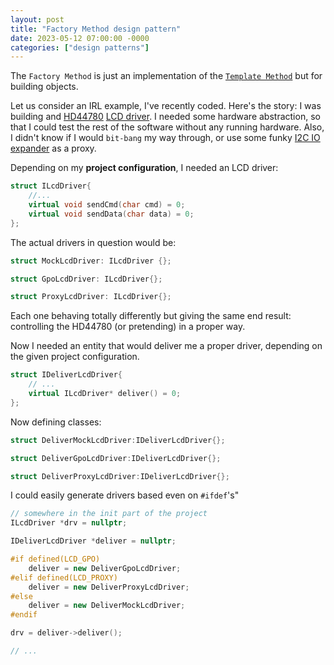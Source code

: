 ```yaml
---
layout: post
title: "Factory Method design pattern"
date: 2023-05-12 07:00:00 -0000
categories: ["design patterns"]
---
```


The `Factory Method` is just an implementation of the [`Template Method`](/posts/template-method-pattern/) but for building objects.

Let us consider an IRL example, I've recently coded. Here's the story:
I was building and [HD44780](https://www.sparkfun.com/datasheets/LCD/HD44780.pdf) [LCD driver](https://www.google.com/search?q=2x16+lcd&sxsrf=ACYBGNSKKXrj0aXwVT8r8mE9_zKFRfRc5A:1577322400652&source=lnms&tbm=isch&sa=X&ved=2ahUKEwjgiYzrj9LmAhXC5KQKHVjjBYgQ_AUoAXoECAwQAw&biw=1366&bih=625). I needed some hardware abstraction, so that I could test the rest of the software without any running hardware. Also, I didn't know if I would `bit-bang` my way through, or use some funky [I2C IO expander](http://www.ti.com/lit/ds/symlink/pcf8574.pdf) as a proxy. 

Depending on my **project configuration**, I needed an LCD driver:

```c++
struct ILcdDriver{
	//...
	virtual void sendCmd(char cmd) = 0;
	virtual void sendData(char data) = 0;
};
```

The actual drivers in question would be:
```c++
struct MockLcdDriver: ILcdDriver {};

struct GpoLcdDriver: ILcdDriver{};

struct ProxyLcdDriver: ILcdDriver{};
```

Each one behaving totally differently but giving the same end result: controlling the HD44780 (or pretending) in a proper way.

Now I needed an entity that would deliver me a proper driver, depending on the given project configuration.
```c++
struct IDeliverLcdDriver{
	// ...
	virtual ILcdDriver* deliver() = 0;
};
```

Now defining classes:
```c++
struct DeliverMockLcdDriver:IDeliverLcdDriver{};

struct DeliverGpoLcdDriver:IDeliverLcdDriver{};

struct DeliverProxyLcdDriver:IDeliverLcdDriver{};
```
I could easily generate drivers based even on `#ifdef`'s"
```c++
// somewhere in the init part of the project
ILcdDriver *drv = nullptr;

IDeliverLcdDriver *deliver = nullptr;

#if defined(LCD_GPO)
	deliver = new DeliverGpoLcdDriver;
#elif defined(LCD_PROXY)
	deliver = new DeliverProxyLcdDriver;
#else
	deliver = new DeliverMockLcdDriver;
#endif

drv = deliver->deliver();

// ...
```
